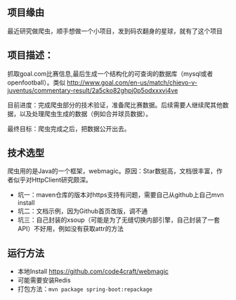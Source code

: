 ## 项目缘由
最近研究做爬虫，顺手想做一个小项目，发到码农翻身的星球，就有了这个项目

## 项目描述：
抓取goal.com比赛信息,最后生成一个结构化的可查询的数据库（mysql或者openfootball）。类似 http://www.goal.com/en-us/match/chievo-v-juventus/commentary-result/2a5cko82ghpj0p5odxxxvj4ve

目前进度：完成爬虫部分的技术验证，准备爬比赛数据。后续需要人继续爬其他数据，以及处理爬虫生成的数据（例如合并球员数据）。

最终目标：爬虫完成之后，把数据公开出去。

## 技术选型
爬虫用的是Java的一个框架，webmagic。原因：Star数挺高，文档很丰富，作者似乎对HttpClient研究颇深。

- 坑一：maven仓库的版本对https支持有问题，需要自己从github上自己mvn install
- 坑二：文档示例，因为Github首页改版，调不通
- 坑三：自己封装的xsoup（可能是为了无缝切换内部引擎，自己封装了一套API）不好用，例如没有获取attr的方法

## 运行方法
- 本地Install https://github.com/code4craft/webmagic
- 可能需要安装Redis
- 打包方法：`mvn package spring-boot:repackage`

